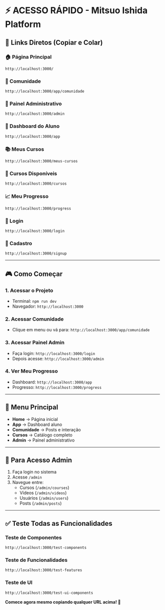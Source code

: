 # ⚡ ACESSO RÁPIDO - Mitsuo Ishida Platform

## 🚀 Links Diretos (Copiar e Colar)

### 🏠 Página Principal
```
http://localhost:3000/
```

### 👥 Comunidade
```
http://localhost:3000/app/comunidade
```

### 🔧 Painel Administrativo
```
http://localhost:3000/admin
```

### 👤 Dashboard do Aluno
```
http://localhost:3000/app
```

### 📚 Meus Cursos
```
http://localhost:3000/meus-cursos
```

### 🎯 Cursos Disponíveis
```
http://localhost:3000/cursos
```

### 📈 Meu Progresso
```
http://localhost:3000/progress
```

### 🔐 Login
```
http://localhost:3000/login
```

### 📝 Cadastro
```
http://localhost:3000/signup
```

---

## 🎮 Como Começar

### 1. **Acessar o Projeto**
- Terminal: `npm run dev`
- Navegador: `http://localhost:3000`

### 2. **Acessar Comunidade**
- Clique em menu ou vá para: `http://localhost:3000/app/comunidade`

### 3. **Acessar Painel Admin**
- Faça login: `http://localhost:3000/login`
- Depois acesse: `http://localhost:3000/admin`

### 4. **Ver Meu Progresso**
- Dashboard: `http://localhost:3000/app`
- Progresso: `http://localhost:3000/progress`

---

## 📱 Menu Principal

- **Home** → Página inicial
- **App** → Dashboard aluno
- **Comunidade** → Posts e interação
- **Cursos** → Catálogo completo
- **Admin** → Painel administrativo

---

## 🔐 Para Acesso Admin

1. Faça login no sistema
2. Acesse `/admin`
3. Navegue entre:
   - Cursos (`/admin/courses`)
   - Vídeos (`/admin/videos`)
   - Usuários (`/admin/users`)
   - Posts (`/admin/posts`)

---

## ✅ Teste Todas as Funcionalidades

### Teste de Componentes
```
http://localhost:3000/test-components
```

### Teste de Funcionalidades
```
http://localhost:3000/test-features
```

### Teste de UI
```
http://localhost:3000/test-ui-components
```

**Comece agora mesmo copiando qualquer URL acima! 🚀**